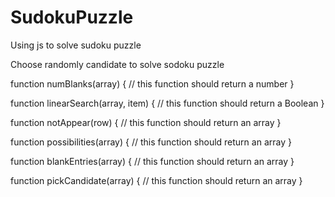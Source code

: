 # SudokuPuzzle
Using js to solve sudoku puzzle

Choose randomly candidate to solve sodoku puzzle

function numBlanks(array) {
	// this function should return a number
}

function linearSearch(array, item) {
	// this function should return a Boolean
}

function notAppear(row) {
	// this function should return an array
}

function possibilities(array) {
	// this function should return an array
}

function blankEntries(array) {
	// this function should return an array
}

function pickCandidate(array) {
	// this function should return an array
}
